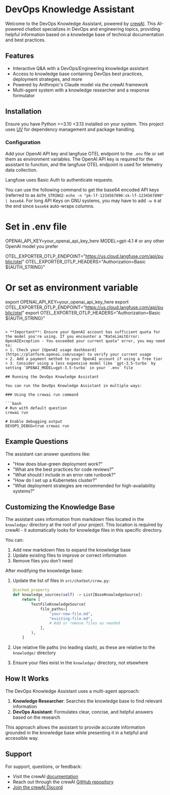 # DevOps Knowledge Assistant

Welcome to the DevOps Knowledge Assistant, powered by [crewAI](https://crewai.com). This AI-powered chatbot specializes in DevOps and engineering topics, providing helpful information based on a knowledge base of technical documentation and best practices.

## Features

- Interactive Q&A with a DevOps/Engineering knowledge assistant
- Access to knowledge base containing DevOps best practices, deployment strategies, and more
- Powered by Anthropic's Claude model via the crewAI framework
- Multi-agent system with a knowledge researcher and a response formulator

## Installation

Ensure you have Python >=3.10 <3.13 installed on your system. This project uses [UV](https://docs.astral.sh/uv/) for dependency management and package handling.

### Configuration

Add your OpenAI API key and langfuse OTEL endpoint to the `.env` file or set them as environment variables. The OpenAI API key is required for the assistant to function, and the langfuse OTEL endpoint is used for telemetry data collection.

Langfuse uses Basic Auth to authenticate requests.

You can use the following command to get the base64 encoded API keys (referred to as `AUTH_STRING`): `echo -n "pk-lf-1234567890:sk-lf-1234567890" | base64`. For long API Keys on GNU systems, you may have to add `-w 0` at the end since `base64` auto-wraps columns.

# Set in .env file
OPENAI_API_KEY=your_openai_api_key_here
MODEL=gpt-4.1  # or any other OpenAI model you prefer

OTEL_EXPORTER_OTLP_ENDPOINT="https://us.cloud.langfuse.com/api/public/otel"
OTEL_EXPORTER_OTLP_HEADERS="Authorization=Basic ${AUTH_STRING}"

# Or set as environment variable
export OPENAI_API_KEY=your_openai_api_key_here
export OTEL_EXPORTER_OTLP_ENDPOINT="https://us.cloud.langfuse.com/api/public/otel"
export OTEL_EXPORTER_OTLP_HEADERS="Authorization=Basic ${AUTH_STRING}"
```

> **Important**: Ensure your OpenAI account has sufficient quota for the model you're using. If you encounter a "RateLimitError: OpenAIException - You exceeded your current quota" error, you may need to:
> 1. Check your [OpenAI usage dashboard](https://platform.openai.com/usage) to verify your current usage
> 2. Add a payment method to your OpenAI account if using a free tier
> 3. Consider using a less expensive model like `gpt-3.5-turbo` by setting `OPENAI_MODEL=gpt-3.5-turbo` in your `.env` file

## Running the DevOps Knowledge Assistant

You can run the DevOps Knowledge Assistant in multiple ways:

### Using the crewai run command

```bash
# Run with default question
crewai run

# Enable debugging output
DEVOPS_DEBUG=true crewai run
```

## Example Questions

The assistant can answer questions like:

- "How does blue-green deployment work?"
- "What are the best practices for code reviews?"
- "What should I include in an error rate runbook?"
- "How do I set up a Kubernetes cluster?"
- "What deployment strategies are recommended for high-availability systems?"

## Customizing the Knowledge Base

The assistant uses information from markdown files located in the `knowledge/` directory at the root of your project. This location is required by crewAI - it automatically looks for knowledge files in this specific directory.

You can:

1. Add new markdown files to expand the knowledge base
2. Update existing files to improve or correct information
3. Remove files you don't need

After modifying the knowledge base:

1. Update the list of files in `src/chatbot/crew.py`:
   ```python
   @cached_property
   def knowledge_sources(self) -> List[BaseKnowledgeSource]:
       return [
           TextFileKnowledgeSource(
               file_paths=[
                   "your-new-file.md",
                   "existing-file.md",
                   # Add or remove files as needed
               ],
           ),
       ]
   ```

2. Use relative file paths (no leading slash), as these are relative to the `knowledge/` directory
3. Ensure your files exist in the `knowledge/` directory, not elsewhere

## How It Works

The DevOps Knowledge Assistant uses a multi-agent approach:

1. **Knowledge Researcher**: Searches the knowledge base to find relevant information
2. **DevOps Assistant**: Formulates clear, concise, and helpful answers based on the research

This approach allows the assistant to provide accurate information grounded in the knowledge base while presenting it in a helpful and accessible way.

## Support

For support, questions, or feedback:
- Visit the crewAI [documentation](https://docs.crewai.com)
- Reach out through the crewAI [GitHub repository](https://github.com/joaomdmoura/crewai)
- [Join the crewAI Discord](https://discord.com/invite/X4JWnZnxPb)
